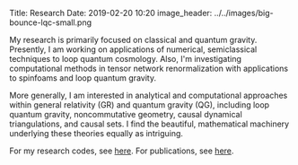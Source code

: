 Title: Research
Date: 2019-02-20 10:20
image_header: ../../images/big-bounce-lqc-small.png


My research is primarily focused on classical and quantum gravity. Presently, I am working on 
applications of numerical, semiclassical techniques to loop quantum cosmology. Also, I'm investigating
computational methods in tensor network renormalization with applications to spinfoams and loop quantum gravity.

More generally, I am interested in analytical and computational approaches within general relativity (GR) and 
quantum gravity (QG), including loop quantum gravity, noncommutative geometry, causal dynamical triangulations, and causal sets. 
I find the beautiful, mathematical machinery underlying these theories equally as intriguing.    
 

For my research codes, see [here](/pages/code). For publications, see [here](/pages/publications).

<br>
<br>
